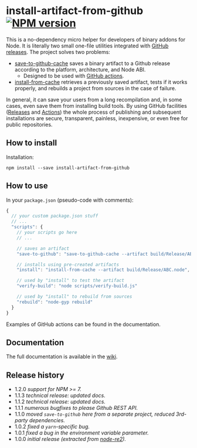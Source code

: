# install-artifact-from-github [![NPM version][npm-img]][npm-url]

[npm-img]: https://img.shields.io/npm/v/install-artifact-from-github.svg
[npm-url]: https://npmjs.org/package/install-artifact-from-github

This is a no-dependency micro helper for developers of binary addons for Node. It is literally two small one-file utilities integrated with [GitHub releases](https://docs.github.com/en/free-pro-team@latest/github/administering-a-repository/about-releases). The project solves two problems:

* [save-to-github-cache](./Saving) saves a binary artifact to a Github release according to the platform, architecture, and Node ABI.
  * Designed to be used with [GitHub actions](https://github.com/features/actions).
* [install-from-cache](./Installing) retrieves a previously saved artifact, tests if it works properly, and rebuilds a project from sources in the case of failure.

In general, it can save your users from a long recompilation and, in some cases, even save them from installing build tools.
By using GitHub facilities ([Releases](https://docs.github.com/en/github/administering-a-repository/about-releases)
and [Actions](https://github.com/features/actions)) the whole process of publishing and subsequent installations are secure,
transparent, painless, inexpensive, or even free for public repositories.

## How to install

Installation:

```
npm install --save install-artifact-from-github
```

## How to use

In your `package.json` (pseudo-code with comments):

```js
{
  // your custom package.json stuff
  // ...
  "scripts": {
    // your scripts go here
    // ...

    // saves an artifact
    "save-to-github": "save-to-github-cache --artifact build/Release/ABC.node",

    // installs using pre-created artifacts
    "install": "install-from-cache --artifact build/Release/ABC.node",

    // used by "install" to test the artifact
    "verify-build": "node scripts/verify-build.js"

    // used by "install" to rebuild from sources
    "rebuild": "node-gyp rebuild"
  }
}
```

Examples of GitHub actions can be found in the documentation.

## Documentation

The full documentation is available in the [wiki](https://github.com/uhop/install-artifact-from-github/wiki).

## Release history

- 1.2.0 *support for NPM >= 7.*
- 1.1.3 *technical release: updated docs.*
- 1.1.2 *technical release: updated docs.*
- 1.1.1 *numerous bugfixes to please Github REST API.*
- 1.1.0 *moved `save-to-github` here from a separate project, reduced 3rd-party dependencies.*
- 1.0.2 *fixed a `yarn`-specific bug.*
- 1.0.1 *fixed a bug in the environment variable parameter.*
- 1.0.0 *initial release (extracted from [node-re2](https://github.com/uhop/node-re2)).*
